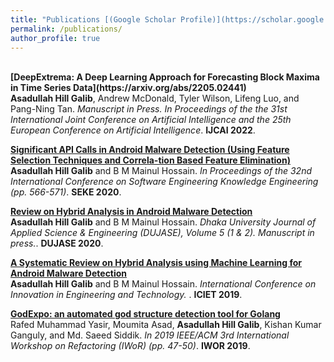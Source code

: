 ```yaml
---
title: "Publications [(Google Scholar Profile)](https://scholar.google.com/citations?user=zB3VifYAAAAJ&hl=en&authuser=1)"
permalink: /publications/
author_profile: true
---
```

<br>
<b>[DeepExtrema: A Deep Learning Approach for Forecasting Block Maxima in Time Series Data](https://arxiv.org/abs/2205.02441)</b> <br> 
<b>Asadullah Hill Galib</b>, Andrew McDonald, Tyler Wilson, Lifeng Luo, and Pang-Ning Tan.
<i>Manuscript in Press.</i> 
<i>In Proceedings of the the 31st International Joint Conference on Artificial Intelligence and the 25th European Conference on Artificial Intelligence</i>. <b>IJCAI 2022</b>.


<b>[Significant API Calls in Android Malware Detection (Using Feature Selection Techniques and Correla-tion Based Feature Elimination)](https://jase.du.ac.bd/uploads/articles/202051%20&%202/6362a17312e83.pdf)</b> <br> 
<b>Asadullah Hill Galib</b> and B M Mainul Hossain.
<i>In Proceedings of the 32nd International Conference on Software Engineering Knowledge Engineering (pp.  566-571)</i>. <b>SEKE 2020</b>.

<b>[Review on Hybrid Analysis in Android Malware Detection](http://galib19.github.io/publications/Lit_Review_DUJASE_2020)</b> <br> 
<b>Asadullah Hill Galib</b> and B M Mainul Hossain.
<i>Dhaka University Journal of Applied Science & Engineering (DUJASE), Volume 5 (1 & 2). Manuscript in press.</i>. <b>DUJASE 2020</b>.


<b>[A Systematic Review on Hybrid Analysis using
Machine Learning for Android Malware Detection](http://galib19.github.io/publications/Lit_Review_ICIET_2019)</b> <br> 
<b>Asadullah Hill Galib</b> and B M Mainul Hossain.
<i>International Conference on Innovation in Engineering and Technology. </i>. <b>ICIET 2019</b>.

<b>[GodExpo: an automated god structure detection tool for Golang](http://galib19.github.io/publications/GodExpo_IWOR_2019)</b> <br> 
Rafed Muhammad Yasir, Moumita Asad, <b>Asadullah Hill Galib</b>, Kishan Kumar Ganguly, and Md. Saeed Siddik.
<i>In 2019 IEEE/ACM 3rd International Workshop on Refactoring (IWoR) (pp. 47-50)</i>. <b>IWOR 2019</b>.



<!-- 
<b>[MOPO: Model-based Offline Policy Optimization](http://lantaoyu.com/publications/MOPO)</b> <br> 
Tianhe Yu\*, Garrett Thomas\*, <b>Lantao Yu</b>, Stefano Ermon, James Zou, Sergey Levine, Chelsea Finn, Tengyu Ma.
<i>The 34th Conference on Neural Information Processing Systems</i>. <b>NeurIPS 2020</b>.

<b>[A Study of AI Population Dynamics with Million-agent Reinforcement Learning](http://lantaoyu.com/publications/MA)</b><br>
Yaodong Yang\*, <b>Lantao Yu</b>\*, Yiwei Bai\*, Jun Wang, Weinan Zhang, Ying Wen, Yong Yu. <i>The 17th International Conference on Autonomous Agents and Multi-Agent Systems.</i> <b>AAMAS 2018</b>. -->





<!-- [\* denotes equal contribution] -->
